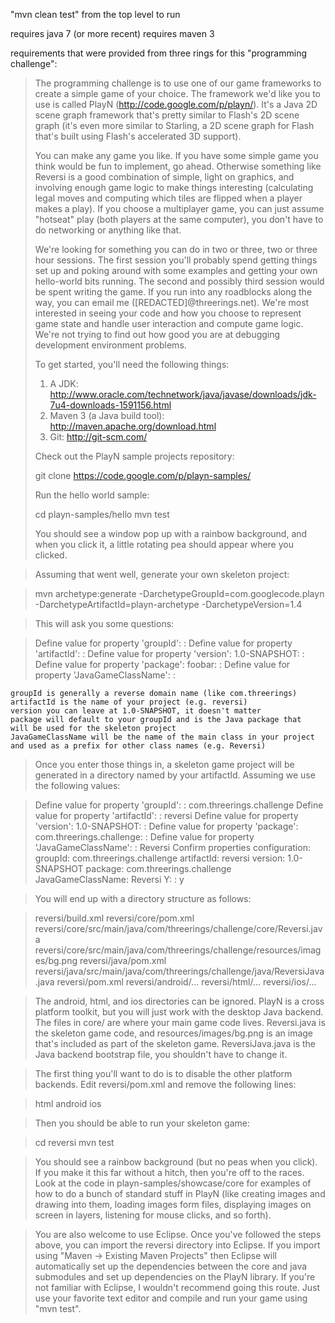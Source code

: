 "mvn clean test" from the top level to run

requires java 7 (or more recent)
requires maven 3

requirements that were provided from three rings for this "programming challenge":

> The programming challenge is to use one of our game frameworks to
create a simple game of your choice. The framework we'd like you to
use is called PlayN (http://code.google.com/p/playn/). It's a Java 2D
scene graph framework that's pretty similar to Flash's 2D scene graph
(it's even more similar to Starling, a 2D scene graph for Flash that's
built using Flash's accelerated 3D support).
> 
> You can make any game you like. If you have some simple game you think
would be fun to implement, go ahead. Otherwise something like Reversi
is a good combination of simple, light on graphics, and involving
enough game logic to make things interesting (calculating legal moves
and computing which tiles are flipped when a player makes a play). If
you choose a multiplayer game, you can just assume "hotseat" play
(both players at the same computer), you don't have to do networking
or anything like that.
> 
> We're looking for something you can do in two or three, two or three
hour sessions. The first session you'll probably spend getting things
set up and poking around with some examples and getting your own
hello-world bits running. The second and possibly third session would
be spent writing the game. If you run into any roadblocks along the
way, you can email me ([REDACTED]@threerings.net). We're most interested in seeing your
code and how you choose to represent game state and handle user interaction and
compute game logic. We're not trying to find out how good you are at
debugging development environment problems. 
> 
> To get started, you'll need the following things:
> 
> 1. A JDK: http://www.oracle.com/technetwork/java/javase/downloads/jdk-7u4-downloads-1591156.html
> 2. Maven 3 (a Java build tool): http://maven.apache.org/download.html
> 3. Git: http://git-scm.com/
> 
> Check out the PlayN sample projects repository:
> 
> git clone https://code.google.com/p/playn-samples/
> 
> Run the hello world sample:
> 
> cd playn-samples/hello
> mvn test
> 
> You should see a window pop up with a rainbow background, and when you
click it, a little rotating pea should appear where you clicked.

> Assuming that went well, generate your own skeleton project:

> mvn archetype:generate -DarchetypeGroupId=com.googlecode.playn \
-DarchetypeArtifactId=playn-archetype -DarchetypeVersion=1.4

> This will ask you some questions:

> Define value for property 'groupId': :
> Define value for property 'artifactId': :
> Define value for property 'version': 1.0-SNAPSHOT: :
> Define value for property 'package': foobar: :
> Define value for property 'JavaGameClassName': :

    groupId is generally a reverse domain name (like com.threerings)
    artifactId is the name of your project (e.g. reversi)
    version you can leave at 1.0-SNAPSHOT, it doesn't matter
    package will default to your groupId and is the Java package that
    will be used for the skeleton project
    JavaGameClassName will be the name of the main class in your project
    and used as a prefix for other class names (e.g. Reversi)

> Once you enter those things in, a skeleton game project will be
> generated in a directory named by your artifactId. Assuming we use the
> following values:

> Define value for property 'groupId': : com.threerings.challenge
> Define value for property 'artifactId': : reversi
> Define value for property 'version': 1.0-SNAPSHOT: :
> Define value for property 'package': com.threerings.challenge: :
> Define value for property 'JavaGameClassName': : Reversi
> Confirm properties configuration:
> groupId: com.threerings.challenge
> artifactId: reversi
> version: 1.0-SNAPSHOT
> package: com.threerings.challenge
> JavaGameClassName: Reversi
> Y: : y

> You will end up with a directory structure as follows:

> reversi/build.xml
> reversi/core/pom.xml
> reversi/core/src/main/java/com/threerings/challenge/core/Reversi.java
> reversi/core/src/main/java/com/threerings/challenge/resources/images/bg.png
> reversi/java/pom.xml
> reversi/java/src/main/java/com/threerings/challenge/java/ReversiJava.java
> reversi/pom.xml
> reversi/android/...
> reversi/html/...
> reversi/ios/...

> The android, html, and ios directories can be ignored. PlayN is a
cross platform toolkit, but you will just work with the desktop Java
backend. The files in core/ are where your main game code lives.
Reversi.java is the skeleton game code, and resources/images/bg.png is
an image that's included as part of the skeleton game.
ReversiJava.java is the Java backend bootstrap file, you shouldn't
have to change it.

> The first thing you'll want to do is to disable the other platform
backends. Edit reversi/pom.xml and remove the following lines:

> <module>html</module>
> <module>android</module>
> <module>ios</module>

> Then you should be able to run your skeleton game:

> cd reversi
> mvn test

> You should see a rainbow background (but no peas when you click). If
you make it this far without a hitch, then you're off to the races.
Look at the code in playn-samples/showcase/core for examples of how to
do a bunch of standard stuff in PlayN (like creating images and
drawing into them, loading images form files, displaying images on
screen in layers, listening for mouse clicks, and so forth).

> You are also welcome to use Eclipse. Once you've followed the steps
above, you can import the reversi directory into Eclipse. If you
import using "Maven -> Existing Maven Projects" then Eclipse will
automatically set up the dependencies between the core and java
submodules and set up dependencies on the PlayN library. If you're not
familiar with Eclipse, I wouldn't recommend going this route. Just use
your favorite text editor and compile and run your game using "mvn
test".
